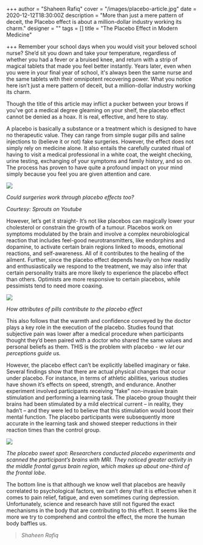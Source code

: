 +++
author = "Shaheen Rafiq"
cover = "/images/placebo-article.jpg"
date = 2020-12-12T18:30:00Z
description = "More than just a mere pattern of deceit, the Placebo effect is about a million-dollar industry working its charm."
designer = ""
tags = []
title = "The Placebo Effect in Modern Medicine"

+++
Remember your school days when you would visit your beloved school nurse? She’d sit you down and take your temperature, regardless of whether you had a fever or a bruised knee, and return with a strip of magical tablets that made you feel better instantly. Years later, even when you were in your final year of school, it's always been the same nurse and the same tablets with their omnipotent recovering power. What you notice here isn’t just a mere pattern of deceit, but a million-dollar industry working its charm.

Though the title of this article may inflict a pucker between your brows if you've got a medical degree gleaming on your shelf, the placebo effect cannot be denied as a hoax. It is real, effective, and here to stay.

A placebo is basically a substance or a treatment which is designed to have no therapeutic value. They can range from simple sugar pills and saline injections to (believe it or not) fake surgeries. However, the effect does not simply rely on medicine alone. It also entails the carefully curated ritual of having to visit a medical professional in a white coat, the weight checking, urine testing, exchanging of your symptoms and family history, and so on. The process has proven to have quite a profound impact on your mind simply because you feel you are given attention and care.

![](/images/plac1.png)

_Could surgeries work through placebo effects too?_

_Courtesy: Sprouts on Youtube_

However, let’s get it straight- It’s not like placebos can magically lower your cholesterol or constrain the growth of a tumour. Placebos work on symptoms modulated by the brain and involve a complex neurobiological reaction that includes feel-good neurotransmitters, like endorphins and dopamine, to activate certain brain regions linked to moods, emotional reactions, and self-awareness. All of it contributes to the healing of the ailment. Further, since the placebo effect depends heavily on how readily and enthusiastically we respond to the treatment, we may also infer that certain personality traits are more likely to experience the placebo effect than others. Optimists are more responsive to certain placebos, while pessimists tend to need more coaxing.

![](/images/plac2.png)

_How attributes of pills contribute to the placebo effect_

This also follows that the warmth and confidence conveyed by the doctor plays a key role in the execution of the placebo. Studies found that subjective pain was lower after a medical procedure when participants thought they’d been paired with a doctor who shared the same values and personal beliefs as them. THIS is the problem with placebo - _we let our perceptions guide us._

However, the placebo effect can’t be explicitly labelled imaginary or fake. Several findings show that there are actual physical changes that occur under placebo. For instance, in terms of athletic abilities, various studies have shown it’s effects on speed, strength, and endurance. Another experiment involved participants receiving “fake” non-invasive brain stimulation and performing a learning task. The placebo group thought their brains had been stimulated by a mild electrical current – in reality, they hadn’t – and they were led to believe that this stimulation would boost their mental function. The placebo participants were subsequently more accurate in the learning task and showed steeper reductions in their reaction times than the control group.

![](/images/plac3.png)

_The placebo sweet spot: Researchers conducted placebo experiments and scanned the participant’s brains with MRI. They noticed greater activity in the middle frontal gyrus brain region, which makes up about one-third of the frontal lobe._

The bottom line is that although we know well that placebos are heavily correlated to psychological factors, we can’t deny that it is effective when it comes to pain relief, fatigue, and even sometimes curing depression. Unfortunately, science and research have still not figured the exact mechanisms in the body that are contributing to this effect. It seems like the more we try to comprehend and control the effect, the more the human body baffles us.

> _Shaheen Rafiq_